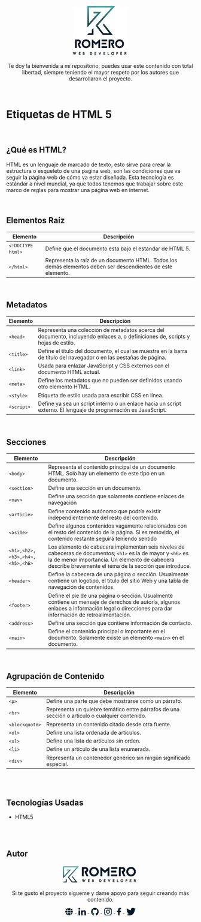 <p align="center"><img src="https://github.com/romerojoseing/archivos/blob/master/img/logov.png?raw=true" width="150"></p>

<p align="center">
Te doy la bienvenida a mi repositorio, puedes usar este contenido con total libertad, siempre teniendo el mayor respeto por los autores que desarrollaron el proyecto.
</p>

<br>

# Etiquetas de HTML 5

<br>

## ¿Qué es HTML?

HTML es un lenguaje de marcado de texto, esto sirve para crear la estructura o esqueleto de una pagina web, son las condiciones que va seguir la página web de cómo va estar diseñada. Esta tecnología es estándar a nivel mundial, ya que todos tenemos que trabajar sobre este marco de reglas para mostrar una página web en internet.

<br>

## Elementos Raíz

| Elemento              | Descripción                                                                                                  |
|-----------------------|--------------------------------------------------------------------------------------------------------------|
| ```<!DOCTYPE html>``` | Define que el documento esta bajo el estandar de HTML 5.                                                     |
| ```</html>```         | Representa la raíz de un documento HTML. Todos los demás elementos deben ser descendientes de este elemento. |

<br>

## Metadatos 

| Elemento      | Descripción                                                                                                                     |
|---------------|---------------------------------------------------------------------------------------------------------------------------------|
| ```<head>```  | Representa una colección de metadatos acerca del documento, incluyendo enlaces a, o definiciones de, scripts y hojas de estilo. |
| ```<title>``` | Define el título del documento, el cual se muestra en la barra de título del navegador o en las pestañas de página.             |
| ```<link>```  | Usada para enlazar JavaScript y CSS externos con el documento HTML actual.                                                      |
| ```<meta>```  | Define los metadatos que no pueden ser definidos usando otro elemento HTML.                                                     |
| ```<style>``` | Etiqueta de estilo usada para escribir CSS en línea.                                                                            |
| ```<script>``` | Define ya sea un script interno o un enlace hacia un script externo. El lenguaje de programación es JavaScript.                                                                            |

<br>

## Secciones

| Elemento                            | Descripción                                                                                                                                                                                                                        |
|-------------------------------------|------------------------------------------------------------------------------------------------------------------------------------------------------------------------------------------------------------------------------------|
| ```<body>```                        | Representa el contenido principal de un documento HTML. Solo hay un elemento de este tipo en un documento.                                                                                                                         |
| ```<section>```                     | Define una sección en un documento.                                                                                                                                                                                                |
| ```<nav>```                         | Define una sección que solamente contiene enlaces de navegación                                                                                                                                                                    |
| ```<article>```                     | Define contenido autónomo que podría existir independientemente del resto del contenido.                                                                                                                                           |
| ```<aside>```                       | Define algunos contenidos vagamente relacionados con el resto del contenido de la página. Si es removido, el contenido restante seguirá teniendo sentido                                                                           |
| ```<h1>,<h2>,<h3>,<h4>,<h5>,<h6>``` | Los elemento de cabecera  implementan seis niveles de cabeceras de documentos; ```<h1>``` es la de mayor y ```<h6>``` es la de menor importancia. Un elemento de cabecera describe brevemente el tema de la sección que introduce. |
| ```<header>```                      | Define la cabecera de una página o sección. Usualmente contiene un logotipo, el título del sitio Web y una tabla de navegación de contenidos.                                                                                      |
| ```<footer>```                      | Define el pie de una página o sección. Usualmente contiene un mensaje de derechos de autoría, algunos enlaces a información legal o direcciones para dar información de retroalimentación.                                         |
| ```<address>```                     | Define una sección que contiene información de contacto.                                                                                                                                                                           |
| ```<main>```                        | Define el contenido principal o importante en el documento. Solamente existe un elemento ```<main>``` en el documento.                                                                                                             |

<br>

## Agrupación de Contenido

| Elemento           | Descripción                                                                                    |
|--------------------|------------------------------------------------------------------------------------------------|
| ```<p>```          | Define una parte que debe mostrarse como un párrafo.                                           |
| ```<hr>```         | Representa un quiebre temático entre párrafos de una sección o articulo o cualquier contenido. |
| ```<blockquote>``` | Representa un contenido citado desde otra fuente.                                              |
| ```<ol>```         | Define una lista ordenada de artículos.                                                        |
| ```<ul>```         | Define una lista de artículos sin orden.                                                       |
| ```<li>```         | Define un artículo de una lista enumerada.                                                     |
| ```<div>```        | Representa un contenedor genérico sin ningún significado especial.                             |


<br><br>

## Tecnologías Usadas

- HTML5

<br><br>

## Autor

<p align="center"><img src="https://github.com/romerojoseing/archivos/blob/master/img/logoh.png?raw=true" width="200"></p>

<p align="center">
  Si te gusto el proyecto sígueme y dame apoyo para seguir creando más contenido.
</p>

<p align="center">
  <a target="_blank" href="https://romerojose.com/"><img src="https://github.com/romerojoseing/archivos/blob/master/img/web.png?raw=true" height="20"></a> - 
  <a target="_blank" href="https://www.linkedin.com/in/romerojoseing/"><img src="https://github.com/romerojoseing/archivos/blob/master/img/linkedin.png?raw=true" height="20"></a> - 
  <a target="_blank" href="https://github.com/romerojoseing"><img src="https://github.com/romerojoseing/archivos/blob/master/img/github.png?raw=true" height="20"></a> - 
  <a target="_blank" href="https://www.instagram.com/romerojoseing/"><img src="https://github.com/romerojoseing/archivos/blob/master/img/instagram.png?raw=true" height="20"></a> - 
  <a target="_blank" href="https://www.facebook.com/romerojoseing"><img src="https://github.com/romerojoseing/archivos/blob/master/img/facebook.png?raw=true" height="20"></a> - 
  <a target="_blank" href="https://twitter.com/romerojoseing"><img src="https://github.com/romerojoseing/archivos/blob/master/img/twitter.png?raw=true" height="20"></a>
</p>